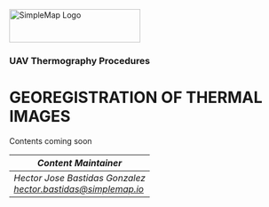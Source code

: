 <img src="https://simplemap.io/wp-content/uploads/2022/08/Color-logo-no-background-1-2048x522.png" alt="SimpleMap Logo" width="236" height="60">

### UAV Thermography Procedures

# GEOREGISTRATION OF THERMAL IMAGES

Contents coming soon

|*Content Maintainer*|
|-|
|*Hector Jose Bastidas Gonzalez*<br>*hector.bastidas@simplemap.io*|
